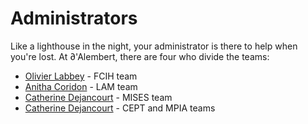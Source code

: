 # Administrators

Like a lighthouse in the night, your administrator is there to help when you're lost. At ∂'Alembert, there are four who divide the teams:

- [Olivier Labbey](mailto:labbey@dalembert.upmc.fr) - FCIH team
- [Anitha Coridon](mailto:anitha.coridon@sorbonne-universite.fr) - LAM team
- [Catherine Dejancourt](mailto:dejancourt@dalembert.upmc.fr) - MISES team
- [Catherine Dejancourt](mailto:dejancourt@dalembert.upmc.fr) - CEPT and MPIA teams